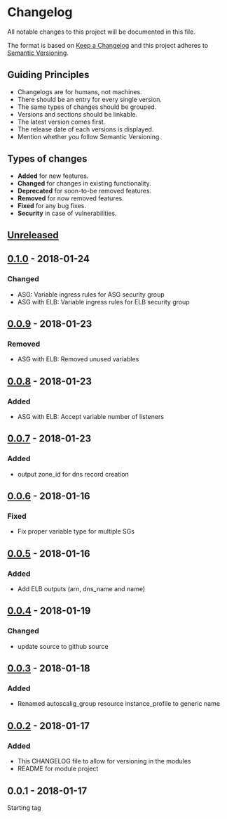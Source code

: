 # Changelog
All notable changes to this project will be documented in this file.

The format is based on [Keep a Changelog](http://keepachangelog.com/en/1.0.0/)
and this project adheres to [Semantic Versioning](http://semver.org/spec/v2.0.0.html).

## Guiding Principles
* Changelogs are for humans, not machines.
* There should be an entry for every single version.
* The same types of changes should be grouped.
* Versions and sections should be linkable.
* The latest version comes first.
* The release date of each versions is displayed.
* Mention whether you follow Semantic Versioning.

## Types of changes
* **Added** for new features.
* **Changed** for changes in existing functionality.
* **Deprecated** for soon-to-be removed features.
* **Removed** for now removed features.
* **Fixed** for any bug fixes.
* **Security** in case of vulnerabilities.

## [Unreleased]

## [0.1.0] - 2018-01-24
### Changed
- ASG: Variable ingress rules for ASG security group
- ASG with ELB: Variable ingress rules for ELB security group

## [0.0.9] - 2018-01-23
### Removed
- ASG with ELB: Removed unused variables

## [0.0.8] - 2018-01-23
### Added
- ASG with ELB: Accept variable number of listeners

## [0.0.7] - 2018-01-23
### Added
- output zone_id for dns record creation

## [0.0.6] - 2018-01-16
### Fixed
- Fix proper variable type for multiple SGs

## [0.0.5] - 2018-01-16
### Added
- Add ELB outputs (arn, dns_name and name)

## [0.0.4] - 2018-01-19
### Changed
- update source to github source

## [0.0.3] - 2018-01-18
### Added
- Renamed autoscalig_group resource instance_profile to generic name

## [0.0.2] - 2018-01-17
### Added
- This CHANGELOG file to allow for versioning in the modules
- README for module project

## 0.0.1 - 2018-01-17
Starting tag

[Unreleased]: https://github.com/albumprinter/payments-tf-modules/compare/v0.1.0...HEAD
[0.1.0]: https://github.com/albumprinter/payments-tf-modules/compare/v0.0.9...v0.1.0
[0.0.9]: https://github.com/albumprinter/payments-tf-modules/compare/v0.0.8...v0.0.9
[0.0.8]: https://github.com/albumprinter/payments-tf-modules/compare/v0.0.7...v0.0.8
[0.0.7]: https://github.com/albumprinter/payments-tf-modules/compare/v0.0.6...v0.0.7
[0.0.6]: https://github.com/albumprinter/payments-tf-modules/compare/v0.0.5...v0.0.6
[0.0.5]: https://github.com/albumprinter/payments-tf-modules/compare/v0.0.4...v0.0.5
[0.0.4]: https://github.com/albumprinter/payments-tf-modules/compare/v0.0.3...v0.0.4
[0.0.3]: https://github.com/albumprinter/payments-tf-modules/compare/v0.0.2...v0.0.3
[0.0.2]: https://github.com/albumprinter/payments-tf-modules/compare/v0.0.1...v0.0.2
